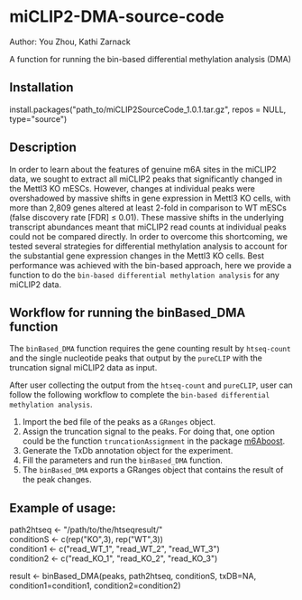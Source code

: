 # miCLIP2-DMA-source-code
Author: You Zhou, Kathi Zarnack    
    
A function for running the bin-based differential methylation analysis (DMA)     

## Installation
install.packages("path_to/miCLIP2SourceCode_1.0.1.tar.gz", repos = NULL, 
type="source")    

## Description
In order to learn about the features of genuine m6A sites in the miCLIP2 data, 
we sought to extract all miCLIP2 peaks that significantly changed in the Mettl3 
KO mESCs. However, changes at individual peaks were overshadowed by massive 
shifts in gene expression in Mettl3 KO cells, with more than 2,809 genes 
altered at least 2-fold in comparison to WT mESCs (false discovery 
rate [FDR] ≤ 0.01). These massive shifts in the underlying transcript 
abundances meant that miCLIP2 read counts at individual peaks could not be 
compared directly. In order to overcome this shortcoming, we tested several 
strategies for differential methylation analysis to account for the substantial 
gene expression changes in the Mettl3 KO cells. Best performance was achieved 
with the bin-based approach, here we provide a function to do the 
`bin-based differential methylation analysis` for any miCLIP2 data.

## Workflow for running the binBased_DMA function
The `binBased_DMA` function requires the gene counting result by `htseq-count`  
and the single nucleotide peaks that output by the `pureCLIP` with the 
truncation signal miCLIP2 data as input.   

After user collecting the output from the `htseq-count` and `pureCLIP`, user 
can follow the following workflow to complete the 
`bin-based differential methylation analysis`.

1) Import the bed file of the peaks as a `GRanges` object.
2) Assign the truncation signal to the peaks. For doing that, one option 
could be the function `truncationAssignment` in the package 
[m6Aboost](https://github.com/ZarnackGroup/m6Aboost).
3) Generate the TxDb annotation object for the experiment.
4) Fill the parameters and run the `binBased_DMA` function. 
5) The `binBased_DMA` exports a GRanges object that contains the result of 
the peak changes.

## Example of usage:
path2htseq <- "/path/to/the/htseqresult/"    
conditionS <- c(rep("KO",3), rep("WT",3))    
condition1 <- c("read_WT_1", "read_WT_2", "read_WT_3")    
condition2 <- c("read_KO_1", "read_KO_2", "read_KO_3")    

result <- binBased_DMA(peaks, path2htseq, conditionS, txDB=NA, 
                       condition1=condition1, condition2=condition2)

